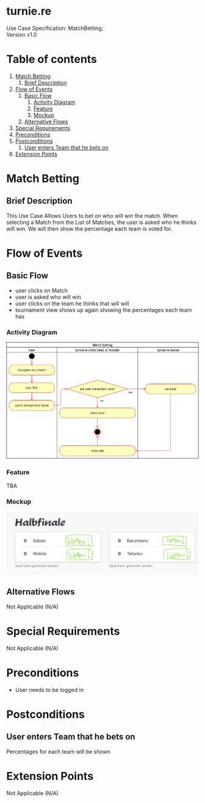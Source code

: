 # turnie.re

Use Case Specification: MatchBetting;  
Version v1.0

# Table of contents

1. [Match Betting](#match-betting)
   1. [Brief Description](#brief-description)
1. [Flow of Events](#flow-of-events)
   1. [Basic Flow](#basic-flow)
      1. [Activity Diagram](#activity-diagram)
      1. [Feature](#feature)
      1. [Mockup](#mockup)
   1. [Alternative Flows](#alternative-flows)
1. [Special Requirements](#special-requirements)
1. [Preconditions](#preconditions)
1. [Postconditions](#postconditions)
   1. [User enters Team that he bets on](#user-enters-team-that-he-bets-on)
1. [Extension Points](#extension-points)


# Match Betting

## Brief Description

This Use Case Allows Users to bet on who will win the match. When selecting a Match from the List of Matches, the user is asked who he thinks will win. We will then show the percentage each team is voted for.

# Flow of Events

## Basic Flow

 - user clicks on Match
 - user is asked who will win
 - user clicks on the team he thinks that will will
 - tournament view shows up again showing the percentages each team has
 
### Activity Diagram
![Activity Diagram](../imgs/use_case_matchbetting.png)

### Feature
TBA

### Mockup
![Mockup](../imgs/mockups/mockup_create_bet.png)

## Alternative Flows
Not Applicable (N/A)

# Special Requirements
Not Applicable (N/A)

# Preconditions
- User needs to be logged in

# Postconditions

## User enters Team that he bets on
Percentages for each team will be shown

# Extension Points
Not Applicable (N/A)

